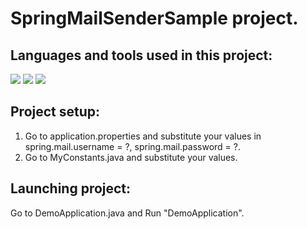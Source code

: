# SpringMailSenderSample project.

## Languages and tools used in this project:
<img src="https://img.shields.io/badge/java-%23ED8B00.svg?&style=for-the-badge&logo=java&logoColor=white"/> <img src="https://img.shields.io/badge/spring%20-%236DB33F.svg?&style=for-the-badge&logo=spring&logoColor=white"/> <img src="https://img.shields.io/badge/git%20-%23F05033.svg?&style=for-the-badge&logo=git&logoColor=white"/>

## Project setup:

1. Go to application.properties and substitute your values in spring.mail.username = ?, spring.mail.password = ?.
2. Go to MyConstants.java and substitute your values.

## Launching project:

Go to DemoApplication.java and Run "DemoApplication".
